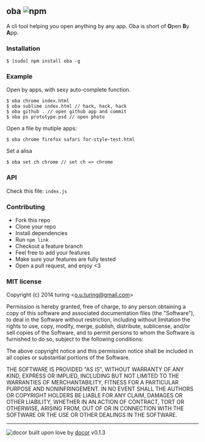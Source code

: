 ## oba ![npm](https://badge.fury.io/js/oba.png)

A cli tool helping you open anything by any app. Oba is short of **O**pen **B**y **A**pp.

### Installation
````
$ [sudo] npm install oba -g
````

### Example

Open by apps, with sexy auto-complete function.
```
$ oba chrome index.html
$ oba sublime index.html // hack, hack, hack
$ oba github . // open github app and commit
$ oba ps prototype.psd // open photo
```
Open a file by mutiple apps:

```
$ oba chrome firefox safari for-style-test.html
```

Set a alisa
```
$ oba set ch chrome // set ch => chrome
```

### API
Check this file: `index.js`

### Contributing
- Fork this repo
- Clone your repo
- Install dependencies
- Run `npm link`
- Checkout a feature branch
- Feel free to add your features
- Make sure your features are fully tested
- Open a pull request, and enjoy <3

### MIT license
Copyright (c) 2014 turing &lt;o.u.turing@gmail.com&gt;

Permission is hereby granted, free of charge, to any person obtaining a copy
of this software and associated documentation files (the &quot;Software&quot;), to deal
in the Software without restriction, including without limitation the rights
to use, copy, modify, merge, publish, distribute, sublicense, and/or sell
copies of the Software, and to permit persons to whom the Software is
furnished to do so, subject to the following conditions:

The above copyright notice and this permission notice shall be included in
all copies or substantial portions of the Software.

THE SOFTWARE IS PROVIDED &quot;AS IS&quot;, WITHOUT WARRANTY OF ANY KIND, EXPRESS OR
IMPLIED, INCLUDING BUT NOT LIMITED TO THE WARRANTIES OF MERCHANTABILITY,
FITNESS FOR A PARTICULAR PURPOSE AND NONINFRINGEMENT. IN NO EVENT SHALL THE
AUTHORS OR COPYRIGHT HOLDERS BE LIABLE FOR ANY CLAIM, DAMAGES OR OTHER
LIABILITY, WHETHER IN AN ACTION OF CONTRACT, TORT OR OTHERWISE, ARISING FROM,
OUT OF OR IN CONNECTION WITH THE SOFTWARE OR THE USE OR OTHER DEALINGS IN
THE SOFTWARE.

---
![docor](https://cdn1.iconfinder.com/data/icons/windows8_icons_iconpharm/26/doctor.png)
built upon love by [docor](https://github.com/turingou/docor.git) v0.1.3

